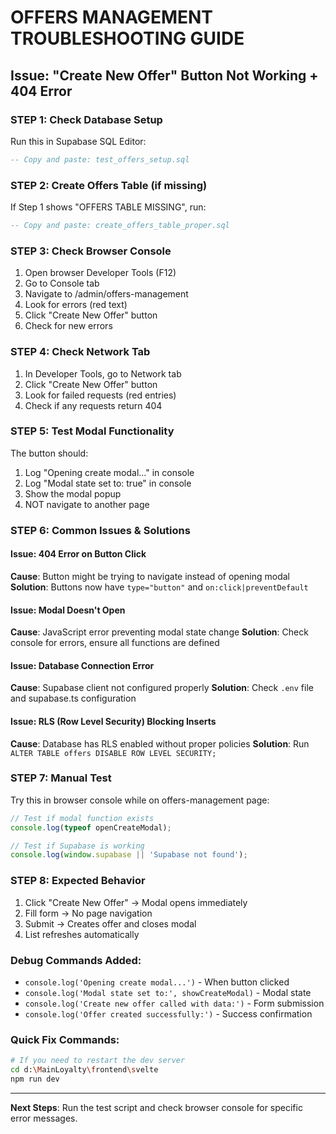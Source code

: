 # OFFERS MANAGEMENT TROUBLESHOOTING GUIDE

## Issue: "Create New Offer" Button Not Working + 404 Error

### STEP 1: Check Database Setup
Run this in Supabase SQL Editor:
```sql
-- Copy and paste: test_offers_setup.sql
```

### STEP 2: Create Offers Table (if missing)
If Step 1 shows "OFFERS TABLE MISSING", run:
```sql
-- Copy and paste: create_offers_table_proper.sql
```

### STEP 3: Check Browser Console
1. Open browser Developer Tools (F12)
2. Go to Console tab
3. Navigate to /admin/offers-management
4. Look for errors (red text)
5. Click "Create New Offer" button
6. Check for new errors

### STEP 4: Check Network Tab
1. In Developer Tools, go to Network tab
2. Click "Create New Offer" button
3. Look for failed requests (red entries)
4. Check if any requests return 404

### STEP 5: Test Modal Functionality
The button should:
1. Log "Opening create modal..." in console
2. Log "Modal state set to: true" in console
3. Show the modal popup
4. NOT navigate to another page

### STEP 6: Common Issues & Solutions

#### Issue: 404 Error on Button Click
**Cause**: Button might be trying to navigate instead of opening modal
**Solution**: Buttons now have `type="button"` and `on:click|preventDefault`

#### Issue: Modal Doesn't Open
**Cause**: JavaScript error preventing modal state change
**Solution**: Check console for errors, ensure all functions are defined

#### Issue: Database Connection Error
**Cause**: Supabase client not configured properly
**Solution**: Check `.env` file and supabase.ts configuration

#### Issue: RLS (Row Level Security) Blocking Inserts
**Cause**: Database has RLS enabled without proper policies
**Solution**: Run `ALTER TABLE offers DISABLE ROW LEVEL SECURITY;`

### STEP 7: Manual Test
Try this in browser console while on offers-management page:
```javascript
// Test if modal function exists
console.log(typeof openCreateModal);

// Test if Supabase is working
console.log(window.supabase || 'Supabase not found');
```

### STEP 8: Expected Behavior
1. Click "Create New Offer" → Modal opens immediately
2. Fill form → No page navigation
3. Submit → Creates offer and closes modal
4. List refreshes automatically

### Debug Commands Added:
- `console.log('Opening create modal...')` - When button clicked
- `console.log('Modal state set to:', showCreateModal)` - Modal state
- `console.log('Create new offer called with data:')` - Form submission
- `console.log('Offer created successfully:')` - Success confirmation

### Quick Fix Commands:
```bash
# If you need to restart the dev server
cd d:\MainLoyalty\frontend\svelte
npm run dev
```

---
**Next Steps**: Run the test script and check browser console for specific error messages.

